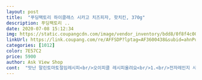 ```yaml
---
layout: post 
title:  "푸딩팩토리 하이클래스 시카고 치즈피자, 핫치킨, 370g" 
description: 푸딩팩토리 ..
date: 2020-07-08 15:12:34 
img: https://static.coupangcdn.com/image/vendor_inventory/bdd8/0f8f4c00c4e2670244d625cf2db1c29550f44c372b09bdfd01e16744be8e.jpg 
linkUrl: https://link.coupang.com/re/AFFSDP?lptag=AF3600438&subid=ahnPublicAsk&pageKey=219618016&itemId=682354037&vendorItemId=4754435327&traceid=V0-113-04a093e2cfbabeea 
categories: [1012] 
color: 7E57C2 
price: 5900 
author: Ask View Shop 
cont:  "맛난 말린토마토절임레시피<br/>오이피클 레시피올려요<br/>1.<br/>전자레인지 사용도 가능합니다.<br/><br/>2.<br/>에어프라이어 180도 57분정도 데워 먹으면<br/>3명이 간식으로 먹기에 충분한 양입니다<br/>♡더 맛있게 먹는 팁<br/>♡맛은 3가지인데 저는 주로 두가지맛<br/>♡조리법<br/>가격도 착해요<br/>가끔씩 피자가 급 땡길땐 시카고 피자를 시켜먹습니다.<br/><br/>가지 한개 말린것 이센티정도로 말린다<br/>감사히 먹었읍니다<br/>강추 강추 또  할인행사부탁해요♡<br/>구멍파줌  한15분  온도줄여가며 햇어요<br/>굿에요<br/>금방마름<br/>기다렷다 재구매 해서<br/>꼭 한번 드셔보세요!<br/>낼은 불고기 산거 먹어볼게요<br/>냉동보관 해뒀다가 조리하기 한시간전에 상온에  놔두었다가<br/>냉동시켯다가<br/>냉동피자이지만 격이 다른 피자 같아요<br/>넣코 끌인다<br/>달달 빵은 고소전 시중피자<br/>담번엔 쟁여놔야지<br/>만드시는  쉐프님  입맛이 짜두넘짜신거 아닙니까  ??<br/>만드신게보입니다<br/>말린토마토  올리브절임 토핑하면 더 맛과향좋답니다<br/>맛나게 드시라고<br/>맛나게 해드시고 행복하세요<br/>맛이 배가되요<br/>맛있는데 짜요 짜<br/>매운 맛을 원치 않으시는 분은 불고기맛이 좋을 듯해요<br/>물 3컵<br/>뭐실수할수도있지 그래서 걍 맛있어서 별추가요<br/>미니 에어후라이어 입니다<br/>방울토마토 말린것300그람<br/>별점☆☆☆☆☆<br/>병과 뚜껑  끓는물에소독 하세요(찬물에서부텀넣고끓이세요)<br/>병을소독후 올리브유잠길정도<br/>불고기듬뿍  피자 듬뿍<br/>빵두 맛있어요<br/>빵은 어찌 뒷끝에고소함이<br/>사이즈는 손바닥크기보다 작은 아담사이즈이지만,<br/>샌드위치 먹을때<br/>생각날때마다  먹으면 넘 넘<br/>세일하면 냉동시켜놧다 손녀딸놀러오면 해주렵니다<br/>소금1큰술<br/>소금을 넣으셧나봅니다<br/>손녀딸들 생각이.<br/>간절하게 합니다<br/>스위트리프레쉬 피클을 곁들여먹어도 맛있어요.<br/><br/>스파게티드실때<br/>스파이피클링  한수저넣는다<br/>시골 새소리 물소리에<br/>시중피자집 안가두됩니다<br/>시카고 피자 진짜 절 매료시킵니다<br/>시카고 피자!<br/>시카고 피자는 두께감있는 도우에  토핑이 올려져있어<br/>식초반컵<br/>아이들 엄 마들다좋아할 맛이군요<br/>양송이 두쪽<br/>어제먹어본 페페로니는 짠맛으로 먹나부죠<br/>에어후라이어 미니 예열안하고<br/>오늘 먹은 불고기는  지ㄴ짜 행복한맛이에요<br/>오이 썬다  마른 고추 한개병넣고 병에<br/>오이 중간것4개 기준<br/>올리고당 적당히 넣코 밀폐하심되요^♡^<br/>요건 불고기맛 느끼하지않으 며<br/>이건 설탕인줄아시고<br/>이건 소스 맛잏는데  짠건만 좀줄여주시면<br/>이것 만드시면 일년동안  여러곳에응용해서드실수있음요<br/>이병에 끓은상태그대로 붓는다 뚜껑을<br/>재빨리닫는다<br/>저한데 짭니다<br/>적국추천해요<br/>전 미니 에프에  180도 오분 나머지 170 에 10분 요리햇어요<br/>전 시골이라<br/>전체가 골고루 잘 데워져서 맛있고 비주얼도 좋아요<br/>제가 토핑을 첨가햇는데두 짭니다<br/>제가짜게먹는데<br/>제컷만 잘못되서 짠가보군요<br/>조리하세요!<br/>중간에 토핑이두툼해서 가운데를 헤집어주어야되요<br/>지ㆍㄹ안먹는데<br/>집에잇는 재료를 더추가해서 구우니<br/>짜먹는 치즈를 좀더 뿌려먹어도 맛있어요<br/>치즈는 적당합니다<br/>토핑으로 방울토마토나 치즈를 더 올려 드셔두 맛있어요<br/>파이처럼 먹을 수 있어요<br/>페퍼로니맛은 핫치킨보단 덜 맵고 패퍼로니 씹히는 맛이 좋아요<br/>피자 참정성스럽게<br/>피자를 한번에 많이 먹지 못해 자주 시켜먹진 않는데<br/>피자먹어본것중 엄지를 콥겟어요<br/>피자집 맛이없어요<br/>피자토핑할때<br/>하니 빵만타서 중간중간에 가운데<br/>하루이틀 숙성후 바로 냉장시켜 먹는다<br/>하른전 냉장해동후<br/>할인기간이라 피자 1개에 5900원, 2개이상 구입하면  무료배송입니다.<br/><br/>핫치킨 and amp;페퍼로니 맛을 즐기는 편입니다^^<br/>핫치킨맛은 매콤하고 잘게 잘려진 치킨맛이 맛있구요<br/>행복한 맛이에요<br/>행복한 피자 맛♡<br/>혼자 종일 한판뚝탁 해.<br/>치운 할머니.<br/><br/>황설탕반컵<br/>" 
---
```

